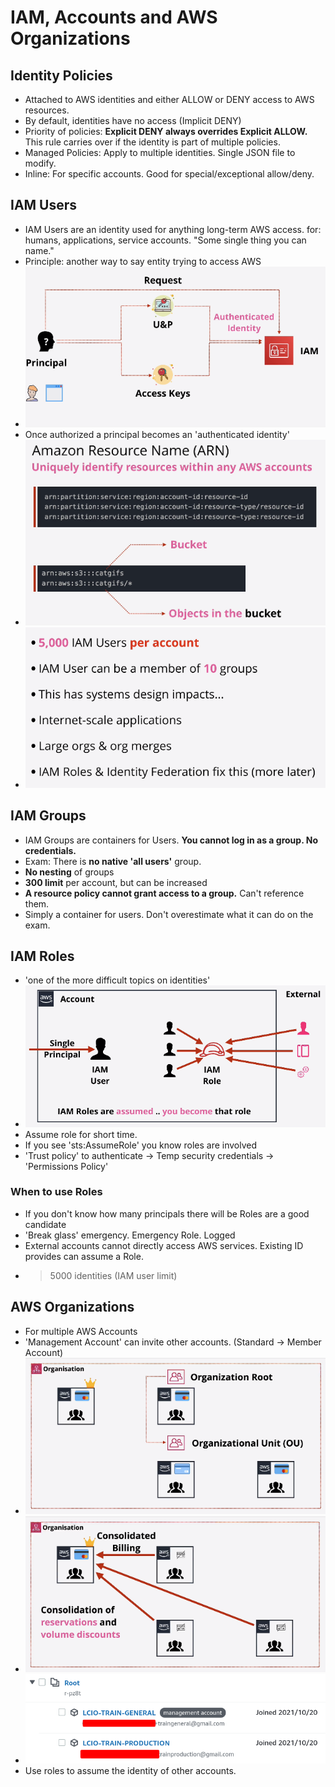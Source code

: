 # IAM, Accounts and AWS Organizations
## Identity Policies
- Attached to AWS identities and either ALLOW or DENY access to AWS resources.
- By default, identities have no access (Implicit DENY)
- Priority of policies: **Explicit DENY always overrides Explicit ALLOW.** This rule carries over if the identity is part of multiple policies.
- Managed Policies: Apply to multiple identities. Single JSON file to modify.
- Inline: For specific accounts. Good for special/exceptional allow/deny.

## IAM Users
- IAM Users are an identity used for anything long-term AWS access. for: humans, applications, service accounts. "Some single thing you can name."
- Principle: another way to say entity trying to access AWS
- ![](images/Pasted%20image%2020211020175557.png)
- Once authorized a principal becomes an 'authenticated identity'
- ![](images/Pasted%20image%2020211020175835.png)
- ![](images/Pasted%20image%2020211020180124.png)

## IAM Groups
- IAM Groups are containers for Users. **You cannot log in as a group. No credentials.**
- Exam: There is **no native 'all users'** group.
- **No nesting** of groups
- **300 limit** per account, but can be increased
- **A resource policy cannot grant access to a group.** Can't reference them.
- Simply a container for users. Don't overestimate what it can do on the exam.

## IAM Roles
- 'one of the more difficult topics on identities'
- ![](images/Pasted%20image%2020211020193542.png)
- Assume role for short time.
- If you see 'sts:AssumeRole' you know roles are involved
- 'Trust policy' to authenticate -> Temp security credentials -> 'Permissions Policy'

### When to use Roles
- If you don't know how many principals there will be Roles are a good candidate
- 'Break glass' emergency. Emergency Role. Logged
- External accounts cannot directly access AWS services. Existing ID provides can assume a Role.
- > 5000 identities (IAM user limit)

## AWS Organizations
- For multiple AWS Accounts
- 'Management Account' can invite other accounts. (Standard -> Member Account)
- ![](images/Pasted%20image%2020211020200208.png)
- ![](images/Pasted%20image%2020211020200227.png)
- ![](images/Pasted%20image%2020211020201114.png)
- Use roles to assume the identity of other accounts.